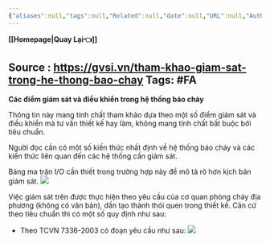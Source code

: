 ```yaml
---
{"aliases":null,"tags":null,"Related":null,"date":null,"URL":null,"Author":null,"dg-publish":true,"image":null,"permalink":"/Electric Engineer/ELV/Báo cháy -Fire alarm system/GIÁM SÁT TRONG HỆ THỐNG BÁO CHÁY/","dgPassFrontmatter":true,"noteIcon":"2","created":"2024-01-19T17:32:26.268+07:00","updated":"2024-01-19T10:36:15.000+07:00"}
---
```


**[[Homepage\|Quay Lại👈]]**

Source : https://gvsi.vn/tham-khao-giam-sat-trong-he-thong-bao-chay
Tags: #FA 
---
**Các điểm giám sát và điều khiển trong hệ thống báo cháy**

Thông tin này mang tính chất tham khảo dựa theo một số điểm giám sát và điều khiển mà tư vấn thiết kế hay làm, không mang tính chất bất buộc bởi tiêu chuẩn.

Người đọc cần có một số kiến thức nhất định về hệ thống báo cháy và các kiến thức liên quan đến các hệ thống cần giám sát.

Bảng ma trận I/O cần thiết trong trường hợp này để mô tả rõ hơn kịch bản giám sát.
![](https://i.imgur.com/okJF2FU.png)

Việc giám sát trên được thực hiện theo yêu cầu của cơ quan phòng cháy địa phương (không có văn bản), dần tạo thành thói quen trong thiết kế. Căn cứ theo tiêu chuẩn thì có một số quy định như sau:

- Theo TCVN 7336-2003 có đoạn yêu cầu như sau:
![](https://i.imgur.com/jNwHIM9.png)
